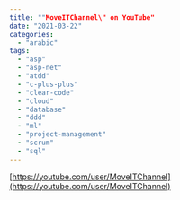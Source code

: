 ```yaml
---
title: ""MoveITChannel\" on YouTube"
date: "2021-03-22"
categories: 
  - "arabic"
tags: 
  - "asp"
  - "asp-net"
  - "atdd"
  - "c-plus-plus"
  - "clear-code"
  - "cloud"
  - "database"
  - "ddd"
  - "ml"
  - "project-management"
  - "scrum"
  - "sql"
---
```


[https://youtube.com/user/MoveITChannel](https://youtube.com/user/MoveITChannel)
